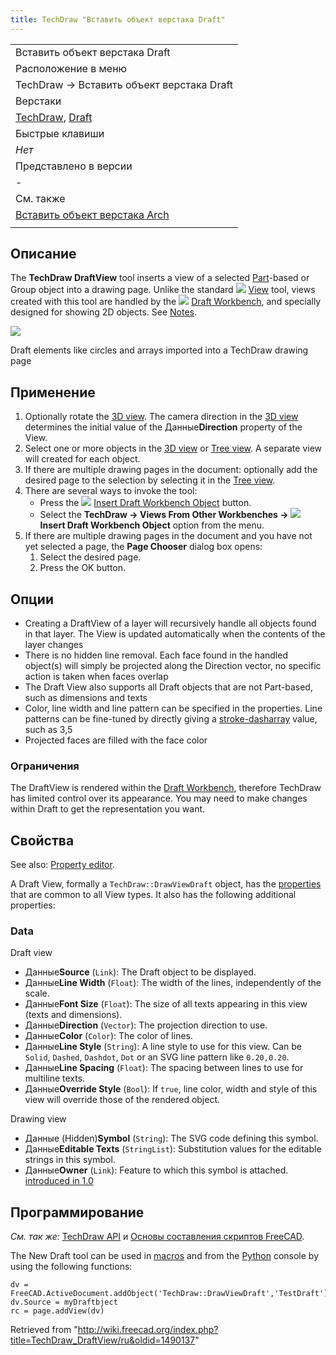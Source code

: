 ```yaml
---
title: TechDraw "Вставить объект верстака Draft"
---
```

|  |
| --- |
| Вставить объект верстака Draft |
| Расположение в меню |
| TechDraw → Вставить объект верстака Draft |
| Верстаки |
| [TechDraw](/TechDraw_Workbench/ru "TechDraw Workbench/ru"), [Draft](/Draft_Workbench/ru "Draft Workbench/ru") |
| Быстрые клавиши |
| *Нет* |
| Представлено в версии |
| - |
| См. также |
| [Вставить объект верстака Arch](/TechDraw_ArchView/ru "TechDraw ArchView/ru") |
|  |

## Описание

The **TechDraw DraftView** tool inserts a view of a selected [Part](/Part_Workbench "Part Workbench")-based or Group object into a drawing page. Unlike the standard ![](/images/TechDraw_View.svg) [View](/TechDraw_View "TechDraw View") tool, views created with this tool are handled by the ![](/images/Workbench_Draft.svg) [Draft Workbench](/Draft_Workbench "Draft Workbench"), and specially designed for showing 2D objects. See [Notes](#Notes).

![](/images/TechDraw_DraftView_example.png)

Draft elements like circles and arrays imported into a TechDraw drawing page

## Применение

1. Optionally rotate the [3D view](/3D_view "3D view"). The camera direction in the [3D view](/3D_view "3D view") determines the initial value of the Данные**Direction** property of the View.
2. Select one or more objects in the [3D view](/3D_view "3D view") or [Tree view](/Tree_view "Tree view"). A separate view will created for each object.
3. If there are multiple drawing pages in the document: optionally add the desired page to the selection by selecting it in the [Tree view](/Tree_view "Tree view").
4. There are several ways to invoke the tool:
   * Press the ![](/images/TechDraw_DraftView.svg) [Insert Draft Workbench Object](/TechDraw_DraftView "TechDraw DraftView") button.
   * Select the **TechDraw → Views From Other Workbenches → ![](/images/TechDraw_DraftView.svg) Insert Draft Workbench Object** option from the menu.
5. If there are multiple drawing pages in the document and you have not yet selected a page, the **Page Chooser** dialog box opens:
   1. Select the desired page.
   2. Press the OK button.

## Опции

* Creating a DraftView of a layer will recursively handle all objects found in that layer. The View is updated automatically when the contents of the layer changes
* There is no hidden line removal. Each face found in the handled object(s) will simply be projected along the Direction vector, no specific action is taken when faces overlap
* The Draft View also supports all Draft objects that are not Part-based, such as dimensions and texts
* Color, line width and line pattern can be specified in the properties. Line patterns can be fine-tuned by directly giving a [stroke-dasharray](https://www.w3.org/TR/SVG/painting.html#StrokeProperties) value, such as 3,5
* Projected faces are filled with the face color

### Ограничения

The DraftView is rendered within the [Draft Workbench](/Draft_Workbench "Draft Workbench"), therefore TechDraw has limited control over its appearance. You may need to make changes within Draft to get the representation you want.

## Свойства

See also: [Property editor](/Property_editor "Property editor").

A Draft View, formally a `TechDraw::DrawViewDraft` object, has the [properties](/TechDraw_View#Properties_Part_View "TechDraw View") that are common to all View types. It also has the following additional properties:

### Data

Draft view

* Данные**Source** (`Link`): The Draft object to be displayed.
* Данные**Line Width** (`Float`): The width of the lines, independently of the scale.
* Данные**Font Size** (`Float`): The size of all texts appearing in this view (texts and dimensions).
* Данные**Direction** (`Vector`): The projection direction to use.
* Данные**Color** (`Color`): The color of lines.
* Данные**Line Style** (`String`): A line style to use for this view. Can be `Solid`, `Dashed`, `Dashdot`, `Dot` or an SVG line pattern like `0.20,0.20`.
* Данные**Line Spacing** (`Float`): The spacing between lines to use for multiline texts.
* Данные**Override Style** (`Bool`): If `true`, line color, width and style of this view will override those of the rendered object.

Drawing view

* Данные (Hidden)**Symbol** (`String`): The SVG code defining this symbol.
* Данные**Editable Texts** (`StringList`): Substitution values for the editable strings in this symbol.
* Данные**Owner** (`Link`): Feature to which this symbol is attached. [introduced in 1.0](/Release_notes_1.0 "Release notes 1.0")

## Программирование

*См. так же:* [TechDraw API](/TechDraw_API/ru "TechDraw API/ru") и [Основы составления скриптов FreeCAD](/FreeCAD_Scripting_Basics/ru "FreeCAD Scripting Basics/ru").

The New Draft tool can be used in [macros](/Macros "Macros") and from the [Python](/Python "Python") console by using the following functions:

```
dv = FreeCAD.ActiveDocument.addObject('TechDraw::DrawViewDraft','TestDraft')
dv.Source = myDraftbject
rc = page.addView(dv)

```

Retrieved from "<http://wiki.freecad.org/index.php?title=TechDraw_DraftView/ru&oldid=1490137>"